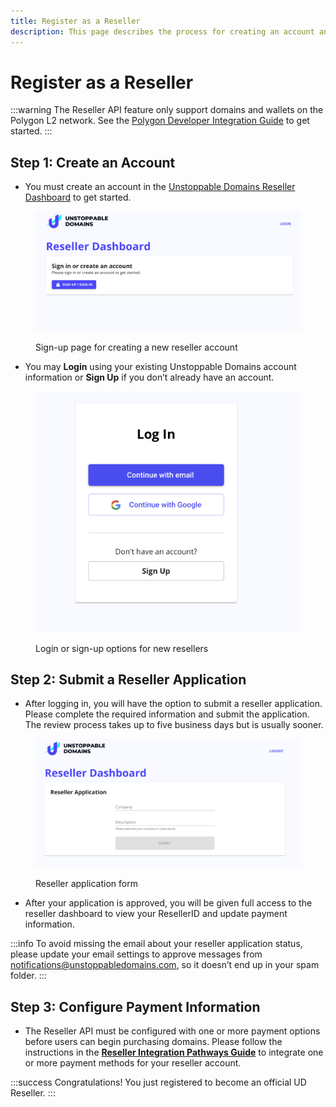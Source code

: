 ```yaml
---
title: Register as a Reseller
description: This page describes the process for creating an account and applying to become an authorized reseller for Unstoppable Domains.
---
```


# Register as a Reseller

:::warning
The Reseller API feature only support domains and wallets on the Polygon L2 network. See the [Polygon Developer Integration Guide](../polygon/polygon-migration-guide.md) to get started.
:::

## Step 1: Create an Account

* You must create an account in the [Unstoppable Domains Reseller Dashboard](https://unstoppabledomains.com/resellers) to get started.

<figure>

![Sign-up page for creating a new reseller account](/images/0.png '#width=80%;')

<figcaption>Sign-up page for creating a new reseller account</figcaption>
</figure>

* You may **Login** using your existing Unstoppable Domains account information or **Sign Up** if you don’t already have an account.

<figure>

![Login or sign-up options for new resellers](/images/1.png '#width=60%;')

<figcaption>Login or sign-up options for new resellers</figcaption>
</figure>

## Step 2: Submit a Reseller Application

* After logging in, you will have the option to submit a reseller application. Please complete the required information and submit the application. The review process takes up to five business days but is usually sooner.

<figure>

![Reseller application form](/images/3.png '#width=80%;')

<figcaption>Reseller application form</figcaption>
</figure>

* After your application is approved, you will be given full access to the reseller dashboard to view your ResellerID and update payment information.

:::info
To avoid missing the email about your reseller application status, please update your email settings to approve messages from [notifications@unstoppabledomains.com](mailto:notifications@unstoppabledomains.com), so it doesn’t end up in your spam folder.
:::

## Step 3: Configure Payment Information

* The Reseller API must be configured with one or more payment options before users can begin purchasing domains. Please follow the instructions in the **[Reseller Integration Pathways Guide](reseller-integration-guides/reseller-pathways.md)** to integrate one or more payment methods for your reseller account.

:::success Congratulations!
You just registered to become an official UD Reseller.
:::

